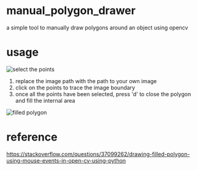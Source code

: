# manual_polygon_drawer
a simple tool to manually draw polygons around an object using opencv

# usage

![select the points](https://github.com/saoalo/manual_polygon_drawer/blob/master/before.png) 

1. replace the image path with the path to your own image
2. click on the points to trace the image boundary
3. once all the points have been selected, press 'd' to close the polygon and fill the internal area

![filled polygon](https://github.com/saoalo/manual_polygon_drawer/blob/master/after.png)

# reference
https://stackoverflow.com/questions/37099262/drawing-filled-polygon-using-mouse-events-in-open-cv-using-python
